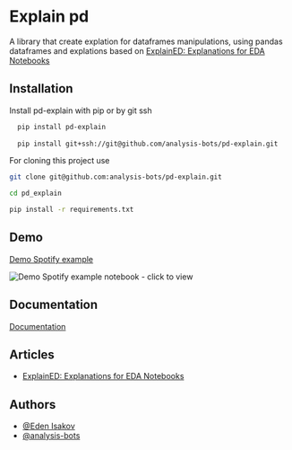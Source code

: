 
# Explain pd

A library  that create explation for dataframes manipulations, using pandas dataframes and explations based on [ExplainED: Explanations for EDA Notebooks
](https://github.com/TAU-DB/ExplainED)



## Installation

Install pd-explain with pip or by git ssh

```bash
  pip install pd-explain
  
  pip install git+ssh://git@github.com/analysis-bots/pd-explain.git
```

For cloning this project use
```bash
git clone git@github.com:analysis-bots/pd-explain.git

cd pd_explain

pip install -r requirements.txt
```

## Demo

[Demo Spotify example](https://github.com/analysis-bots/pd-explain/blob/main/Examples/Notebooks/PD-explain%20DEMO.ipynb)


![Demo Spotify example notebook - click to view](./assets/pdexplain_demo.gif)

## Documentation

[Documentation](https://stirring-medovik-ba9b36.netlify.app/src/pd_explain.html)


## Articles

- [ExplainED: Explanations for EDA Notebooks](http://www.vldb.org/pvldb/vol13/p2917-deutch.pdf)

## Authors

- [@Eden Isakov](https://github.com/edenIsakov)
- [@analysis-bots](https://github.com/analysis-bots)

